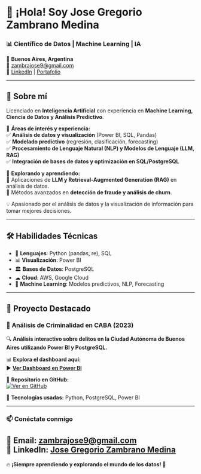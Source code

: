 # 👋 ¡Hola! Soy **Jose Gregorio Zambrano Medina**  

### 📊 Científico de Datos | Machine Learning | IA  

📍 **Buenos Aires, Argentina**  
📧 [zambrajose9@gmail.com](mailto:zambrajose9@gmail.com)  
🔗 [LinkedIn](https://www.linkedin.com/in/jose-gregorio-zambrano-medina-46ba1520a) | [Portafolio](https://tu-dominio.com)  

---

## 🚀 **Sobre mí**
Licenciado en **Inteligencia Artificial** con experiencia en **Machine Learning, Ciencia de Datos y Análisis Predictivo**.  

📌 **Áreas de interés y experiencia:**  
✅ **Análisis de datos y visualización** (Power BI, SQL, Pandas)  
✅ **Modelado predictivo** (regresión, clasificación, forecasting)  
✅ **Procesamiento de Lenguaje Natural (NLP) y Modelos de Lenguaje (LLM, RAG)**  
✅ **Integración de bases de datos y optimización en SQL/PostgreSQL**  

📌 **Explorando y aprendiendo:**  
🚀 Aplicaciones de **LLM y Retrieval-Augmented Generation (RAG)** en análisis de datos.  
🚀 Métodos avanzados en **detección de fraude y análisis de churn**.  


💡 Apasionado por el análisis de datos y la visualización de información para tomar mejores decisiones.  

---

## 🛠 **Habilidades Técnicas**
- 🐍 **Lenguajes**: Python (pandas, re), SQL  
- 📊 **Visualización**: Power BI  
- 🏛 **Bases de Datos**: PostgreSQL  
- ☁ **Cloud**: AWS, Google Cloud  
- 🤖 **Machine Learning**: Modelos predictivos, NLP, Forecasting  

---

## 🌟 **Proyecto Destacado**
### 📌 **Análisis de Criminalidad en CABA (2023)**
🔍 **Análisis interactivo sobre delitos en la Ciudad Autónoma de Buenos Aires utilizando Power BI y PostgreSQL.**  

📊 **Explora el dashboard aquí:**  
▶️ **[Ver Dashboard en Power BI](https://app.powerbi.com/view?r=eyJrIjoiYWY3MmNkNjEtOWZhZi00NmYwLWI5Y2EtOWNlMTRmNmI2YzU3IiwidCI6IjM2ZjE4ZjdlLWZhN2EtNDk1MS05NmI4LTU0MGI4YmI5ODQ5ZSIsImMiOjR9)**  

🔗 **Repositorio en GitHub:**  
[![Ver en GitHub](https://img.shields.io/badge/GitHub-Delitos_CABA_Dashboard-blue?style=flat&logo=github)](https://github.com/zambrajose9/Delitos_CABA_Dashboard)  

📖 **Tecnologías usadas:** Python, PostgreSQL, Power BI  

---

### 📫 **Conéctate conmigo**
📧 **Email**: [zambrajose9@gmail.com](mailto:zambrajose9@gmail.com)  
🔗 **LinkedIn**: [Jose Gregorio Zambrano Medina](https://www.linkedin.com/in/jose-gregorio-zambrano-medina-46ba1520a)  
---

🔥 **¡Siempre aprendiendo y explorando el mundo de los datos! 🚀**  
